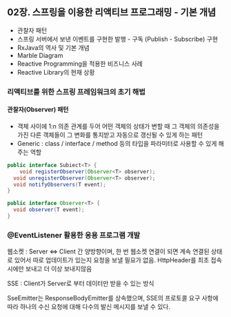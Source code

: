 ## 02장. 스프링을 이용한 리액티브 프로그래밍 - 기본 개념

- 관찰자 패턴
- 스프링 서버에서 보낸 이벤트를 구현한 발행 - 구독 (Publish - Subscribe) 구현
- RxJava의 역사 및 기본 개념
- Marble Diagram
- Reactive Programming을 적용한 비즈니스 사례
- Reactive Library의 현재 상황

### 리액티브를 위한 스프링 프레임워크의 초기 해법

#### 관찰자(Observer) 패턴

- 객체 사이에 1:n 의존 관계를 두어 어떤 객체의 상태가 변할 때 그 객체의 의존성을 가진 다른 객체들이 그 변화를 통지받고 자동으로 갱신될 수 있게 하는 패턴
- Generic : class / interface / method 등의 타입을 파라미터로 사용할 수 있게 해주는 역할

~~~java
public interface Subiect<T> {
	void registerObserver(Observer<T> observer); 
  void unregisterObserver(Observer<T> observer); 
  void notifyObservers(T event);
}

public interface Observer<T> {
  void observer(T event);
}
~~~

### @EventListener 활용한 응용 프로그램 개발

웹소켓 : Server <=> Client 간 양방향이며, 한 번 웹소켓 연결이 되면 계속 연결된 상태로 있어서 따로 업데이트가 있는지 요청을 보낼 필요가 없음. HttpHeader를 최초 접속시에만 보내고 더 이상 보내지않음

SSE : Client가 Server로 부터 데이터만 받을 수 있는 방식

SseEmitter는 ResponseBodyEmitter를 상속했으며, SSE의 프로토콜 요구 사항에 따라 하나의 수신 요청에 대해 다수의 발신 메시지를 보낼 수 있다.

